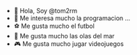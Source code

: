 - 👋 Hola, Soy @tom2rm
- 👀 Me interesa mucho la programacion ...
- ⚽ Me gusta mucho el futbol
- 🌊 Me gusta mucho las olas del mar
- 🎮 Me gusta mucho jugar videojuegos

<!---
tom2rm/tom2rm is a ✨ special ✨ repository because its `README.md` (this file) appears on your GitHub profile.
You can click the Preview link to take a look at your changes.
--->
